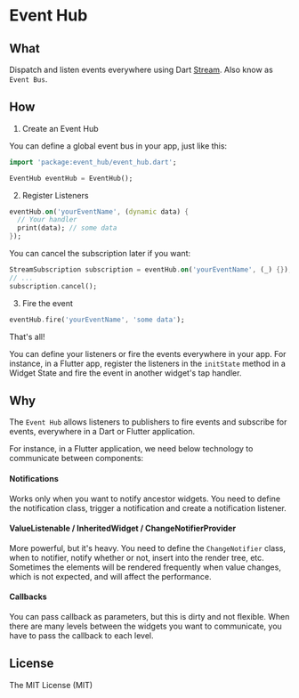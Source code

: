 # Event Hub

## What

Dispatch and listen events everywhere using Dart [Stream](https://api.dartlang.org/stable/dart-async/Stream-class.html). Also know as `Event Bus`.

## How

1. Create an Event Hub

You can define a global event bus in your app, just like this:

```dart
import 'package:event_hub/event_hub.dart';

EventHub eventHub = EventHub();
```

2. Register Listeners

```dart
eventHub.on('yourEventName', (dynamic data) {
  // Your handler
  print(data); // some data
});
```

You can cancel the subscription later if you want:

```dart
StreamSubscription subscription = eventHub.on('yourEventName', (_) {});
// ...
subscription.cancel();
```

3. Fire the event

```dart
eventHub.fire('yourEventName', 'some data');
```

That's all!

You can define your listeners or fire the events everywhere in your app. For instance, in a Flutter app, register the listeners in the `initState` method in a Widget State and fire the event in another widget's tap handler.

## Why

The `Event Hub` allows listeners to publishers to fire events and subscribe for events, everywhere in a Dart or Flutter application.

For instance, in a Flutter application, we need below technology to communicate between components:

#### Notifications

  Works only when you want to notify ancestor widgets. You need to define the notification class, trigger a notification and create a notification listener.
  
#### ValueListenable / InheritedWidget / ChangeNotifierProvider

  More powerful, but it's heavy. You need to define the `ChangeNotifier` class, when to notifier, notify whether or not, insert into the render tree, etc. Sometimes the elements will be rendered frequently when value changes, which is not expected, and will affect the performance.
  
#### Callbacks

  You can pass callback as parameters, but this is dirty and not flexible. When there are many levels between the widgets you want to communicate, you have to pass the callback to each level.

## License
The MIT License (MIT)
